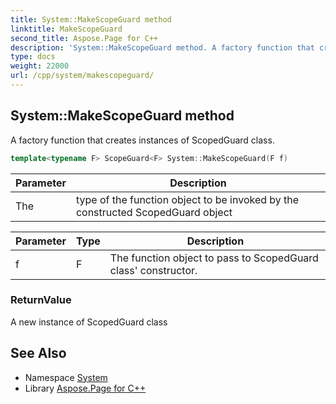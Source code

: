 ```yaml
---
title: System::MakeScopeGuard method
linktitle: MakeScopeGuard
second_title: Aspose.Page for C++
description: 'System::MakeScopeGuard method. A factory function that creates instances of ScopedGuard class in C++.'
type: docs
weight: 22000
url: /cpp/system/makescopeguard/
---
```

## System::MakeScopeGuard method


A factory function that creates instances of ScopedGuard class.

```cpp
template<typename F> ScopeGuard<F> System::MakeScopeGuard(F f)
```


| Parameter | Description |
| --- | --- |
| The | type of the function object to be invoked by the constructed ScopedGuard object |

| Parameter | Type | Description |
| --- | --- | --- |
| f | F | The function object to pass to ScopedGuard class' constructor. |

### ReturnValue

A new instance of ScopedGuard class

## See Also

* Namespace [System](../)
* Library [Aspose.Page for C++](../../)

